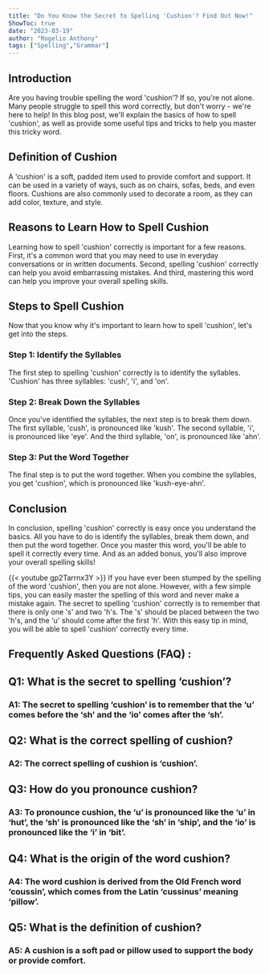 ```yaml
---
title: "Do You Know the Secret to Spelling 'Cushion'? Find Out Now!"
ShowToc: true 
date: "2023-03-19"
author: "Rogelio Anthony" 
tags: ["Spelling","Grammar"]
---
```

## Introduction

Are you having trouble spelling the word 'cushion'? If so, you're not alone. Many people struggle to spell this word correctly, but don't worry - we're here to help! In this blog post, we'll explain the basics of how to spell 'cushion', as well as provide some useful tips and tricks to help you master this tricky word.

## Definition of Cushion

A 'cushion' is a soft, padded item used to provide comfort and support. It can be used in a variety of ways, such as on chairs, sofas, beds, and even floors. Cushions are also commonly used to decorate a room, as they can add color, texture, and style.

## Reasons to Learn How to Spell Cushion

Learning how to spell 'cushion' correctly is important for a few reasons. First, it's a common word that you may need to use in everyday conversations or in written documents. Second, spelling 'cushion' correctly can help you avoid embarrassing mistakes. And third, mastering this word can help you improve your overall spelling skills.

## Steps to Spell Cushion

Now that you know why it's important to learn how to spell 'cushion', let's get into the steps.

### Step 1: Identify the Syllables

The first step to spelling 'cushion' correctly is to identify the syllables. 'Cushion' has three syllables: 'cush', 'i', and 'on'.

### Step 2: Break Down the Syllables

Once you've identified the syllables, the next step is to break them down. The first syllable, 'cush', is pronounced like 'kush'. The second syllable, 'i', is pronounced like 'eye'. And the third syllable, 'on', is pronounced like 'ahn'.

### Step 3: Put the Word Together

The final step is to put the word together. When you combine the syllables, you get 'cushion', which is pronounced like 'kush-eye-ahn'.

## Conclusion

In conclusion, spelling 'cushion' correctly is easy once you understand the basics. All you have to do is identify the syllables, break them down, and then put the word together. Once you master this word, you'll be able to spell it correctly every time. And as an added bonus, you'll also improve your overall spelling skills!

{{< youtube gp2Tarrnx3Y >}} 
If you have ever been stumped by the spelling of the word 'cushion', then you are not alone. However, with a few simple tips, you can easily master the spelling of this word and never make a mistake again. The secret to spelling 'cushion' correctly is to remember that there is only one 's' and two 'h's. The 's' should be placed between the two 'h's, and the 'u' should come after the first 'h'. With this easy tip in mind, you will be able to spell 'cushion' correctly every time.

## Frequently Asked Questions (FAQ) :
<h2>Q1: What is the secret to spelling ‘cushion’?</h2>

<h3>A1: The secret to spelling ‘cushion’ is to remember that the ‘u’ comes before the ‘sh’ and the ‘io’ comes after the ‘sh’.</h3>

<h2>Q2: What is the correct spelling of cushion?</h2>

<h3>A2: The correct spelling of cushion is ‘cushion’.</h3>

<h2>Q3: How do you pronounce cushion?</h2>

<h3>A3: To pronounce cushion, the ‘u’ is pronounced like the ‘u’ in ‘hut’, the ‘sh’ is pronounced like the ‘sh’ in ‘ship’, and the ‘io’ is pronounced like the ‘i’ in ‘bit’.</h3>

<h2>Q4: What is the origin of the word cushion?</h2>

<h3>A4: The word cushion is derived from the Old French word ‘coussin’, which comes from the Latin ‘cussinus’ meaning ‘pillow’.</h3>

<h2>Q5: What is the definition of cushion?</h2>

<h3>A5: A cushion is a soft pad or pillow used to support the body or provide comfort.</h3>





